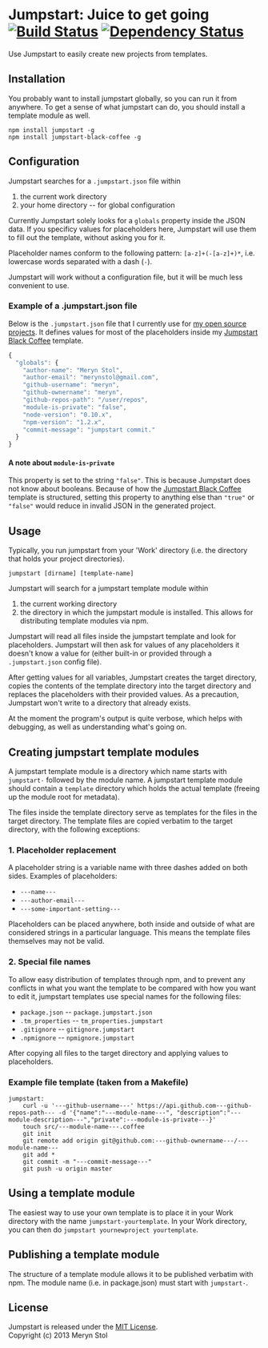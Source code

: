 # Jumpstart: Juice to get going [![Build Status](https://travis-ci.org/meryn/jumpstart.png?branch=master)](https://travis-ci.org/meryn/jumpstart) [![Dependency Status](https://david-dm.org/meryn/jumpstart.png)](https://david-dm.org/meryn/jumpstart)

Use Jumpstart to easily create new projects from templates.

## Installation

You probably want to install jumpstart globally, so you can run it from anywhere.
To get a sense of what jumpstart can do, you should install a template module as well.

```
npm install jumpstart -g
npm install jumpstart-black-coffee -g
```

## Configuration

Jumpstart searches for a `.jumpstart.json` file within

1. the current work directory
2. your home directory -- for global configuration

Currently Jumpstart solely looks for a `globals` property inside the JSON data. If you specificy values for placeholders here, Jumpstart will use them to fill out the template, without asking you for it.

Placeholder names conform to the following pattern: `[a-z]+(-[a-z]+)*`, i.e. lowercase words separated with a dash (`-`).

Jumpstart will work without a configuration file, but it will be much less convenient to use.

###  Example of a .jumpstart.json file

Below is the `.jumpstart.json` file that I currently use for [my open source projects](https://github.com/meryn/?tab=repositories). It defines values for most of the placeholders inside my [Jumpstart Black Coffee](https://github.com/meryn/jumpstart-black-coffee) template.

```javascript
{
  "globals": {
    "author-name": "Meryn Stol",
    "author-email": "merynstol@gmail.com",
    "github-username": "meryn",
    "github-ownername": "meryn",
    "github-repos-path": "/user/repos",
    "module-is-private": "false",
    "node-version": "0.10.x",
    "npm-version": "1.2.x",
    "commit-message": "jumpstart commit."
  }
}
```

#### A note about `module-is-private`

This property is set to the string `"false"`. This is because Jumpstart does not know about booleans. Because of how the [Jumpstart Black Coffee](https://github.com/meryn/jumpstart-black-coffee) template is structured, setting this property to anything else than `"true"` or `"false"` would reduce in invalid JSON in the generated project.

## Usage

Typically, you run jumpstart from your 'Work' directory (i.e. the directory that holds your project directories).

```
jumpstart [dirname] [template-name]
```

Jumpstart will search for a jumpstart template module within

1. the current working directory
2. the directory in which the jumpstart module is installed. This allows for distributing template modules via npm.

Jumpstart will read all files inside the jumpstart template and look for placeholders. Jumpstart will then ask for values of any placeholders it doesn't know a value for (either built-in or provided through a `.jumpstart.json` config file).

After getting values for all variables, Jumpstart creates the target directory, copies the contents of the template directory into the target directory and replaces the placeholders with their provided values. As a precaution, Jumpstart won't write to a directory that already exists.

At the moment the program's output is quite verbose, which helps with debugging, as well as understanding what's going on.


## Creating  jumpstart template modules

A jumpstart template module is a directory which name starts with `jumpstart-` followed by the module name. A jumpstart template module should contain a `template` directory which holds the actual template (freeing up the module root for metadata).

The files inside the template directory serve as templates for the files in the target directory. The template files are copied verbatim to the target directory, with the following exceptions:

### 1. Placeholder replacement

A placeholder string is a variable name with three dashes added on both sides. Examples of placeholders:

* `---name---`
* `---author-email---`
* `---some-important-setting---`

Placeholders can be placed anywhere, both inside and outside of what are considered strings in a particular language. This means the template files themselves may not be valid.

### 2. Special file names

To allow easy distribution of templates through npm, and to prevent any conflicts in what you want the template to be compared with how you want to edit it, jumpstart templates use special names for the following files:

* `package.json` -- `package.jumpstart.json`
* `.tm_properties` -- `tm_properties.jumpstart`
* `.gitignore` -- `gitignore.jumpstart`
* `.npmignore` -- `npmignore.jumpstart`

After copying all files to the target directory and applying values to placeholders.

### Example file template (taken from a Makefile)

```
jumpstart:
	curl -u '---github-username---' https://api.github.com---github-repos-path--- -d '{"name":"---module-name---", "description":"---module-description---","private":---module-is-private---}'
	touch src/---module-name---.coffee
	git init
	git remote add origin git@github.com:---github-ownername---/---module-name---
	git add *
	git commit -m "---commit-message---"
	git push -u origin master
```

## Using a template module

The easiest way to use your own template is to place it in your Work directory with the name `jumpstart-yourtemplate`. In your Work directory, you can then do `jumpstart yournewproject yourtemplate`.

## Publishing a template module

The structure of a template module allows it to be published verbatim with npm. The module name (i.e. in package.json) must start with `jumpstart-`.

## License
Jumpstart is released under the [MIT License](http://opensource.org/licenses/MIT).  
Copyright (c) 2013 Meryn Stol